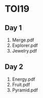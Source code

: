 # TOI19

## Day 1

1. Merge.pdf
2. Explorer.pdf
3. Jewelry.pdf

## Day 2

1. Energy.pdf
2. Fruit.pdf
3. Pyramid.pdf
